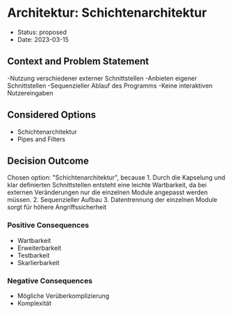 # Architektur: Schichtenarchitektur

* Status: proposed
* Date: 2023-03-15

## Context and Problem Statement

-Nutzung verschiedener externer Schnittstellen
-Anbieten eigener Schnittstellen
-Sequenzieller Ablauf des Programms
-Keine interaktiven Nutzereingaben

## Considered Options

* Schichtenarchitektur
* Pipes and Filters

## Decision Outcome

Chosen option: "Schichtenarchitektur", because 1. Durch die Kapselung und klar definierten Schnittstellen entsteht eine leichte Wartbarkeit, da bei externen Veränderungen nur die einzelnen Module angepasst werden müssen.
2. Sequenzieller Aufbau
3. Datentrennung der einzelnen Module sorgt für höhere Angriffssicherheit

### Positive Consequences

* Wartbarkeit
* Erweiterbarkeit
* Testbarkeit
* Skarlierbarkeit

### Negative Consequences

* Mögliche Verüberkomplizierung
* Komplexität
